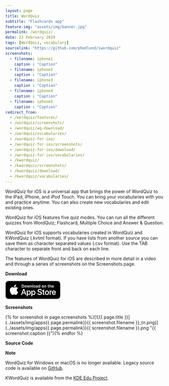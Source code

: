 ```yaml
---
layout: page
title: WordQuiz
subtitle: "Flashcards app" 
feature-img: "assets/img/banner.jpg"
permalink: /wordquiz/
date: 22 February 2019
tags: [WordQuiz, vocabulary]
sourcelink: "https://github.com/phedlund/iwordquiz"
screenshots:
  - filename: iphone1
    caption : "Caption"
  - filename: iphone2
    caption : "Caption"
  - filename: iphone3
    caption : "Caption"
  - filename: iphone4
    caption : "Caption"
  - filename: iphone5
    caption : "Caption"
redirect_from:
  - /wordquiz/features/
  - /wordquiz/screenshots/
  - /wordquiz/wq-download/
  - /wordquiz/vocabularies/
  - /wordquiz-for-ios/
  - /wordquiz-for-ios/screenshots/
  - /wordquiz-for-ios/download/
  - /wordquiz-for-ios/vocabularies/
  - /kwordquiz/
  - /kwordquiz/screenshots/
  - /kwordquiz/download/
  - /kwordquiz/vocabularies/
---
```


WordQuiz for iOS is a universal app that brings the power of WordQuiz to the iPad, iPhone, and iPod Touch. You can bring your vocabularies with you and practice anytime. You can also create new vocabularies and edit existing ones.

WordQuiz for iOS features five quiz modes. You can run all the different quizzes from WordQuiz; Flashcard, Multiple Choice and Answer & Question.

WordQuiz for iOS supports vocabularies created in WordQuiz and KWordQuiz (.kvtml format). If you have lists from another source you can save them as character separated values (.csv format). Use the TAB character to separate front and back on each line.

The features of WordQuiz for iOS are described in more detail in a video and through a series of screenshots on the Screenshots page.

**Download**

[![App Store](../assets/img/App_Store_Badge.png)](https://itunes.apple.com/us/app/wordquiz-flashcards/id500521537?ls=1&mt=8)

**Screenshots**

{% for screenshot in page.screenshots %}[![{{ page.title }}](../assets/img/apps{{ page.permalink}}{{ screenshot.filename }}_tn.png)](../assets/img/apps{{ page.permalink}}{{ screenshot.filename }}.png "{{ screenshot.caption }}"){% endfor %}

**Source Code**

<a href="{{ page.sourcelink }}" title="Fork on GitHub">
  <span class="fa-stack fa-lg">
    <i class="fa fa-circle fa-stack-2x"></i>
    <i class="fa fa-github fa-stack-1x fa-inverse"></i>
  </span>
</a>

**Note**

WordQuiz for Windows or macOS is no longer available. Legacy source code is available on [GitHub](https://github.com/phedlund/wordquiz "WordQuiz source code").

KWordQuiz is available from the [KDE Edu Project](https://kde.org/applications/education/kwordquiz/).

